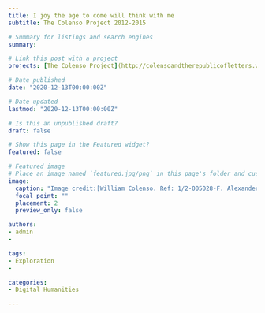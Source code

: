 ```yaml
---
title: I joy the age to come will think with me
subtitle: The Colenso Project 2012-2015 

# Summary for listings and search engines
summary: 

# Link this post with a project
projects: [The Colenso Project](http://colensoandtherepublicofletters.weebly.com/)

# Date published
date: "2020-12-13T00:00:00Z"

# Date updated
lastmod: "2020-12-13T00:00:00Z"

# Is this an unpublished draft?
draft: false

# Show this page in the Featured widget?
featured: false

# Featured image
# Place an image named `featured.jpg/png` in this page's folder and customize its options here.
image:
  caption: "Image credit:[William Colenso. Ref: 1/2-005028-F. Alexander Turnbull Library, Wellington, New Zealand. /records/23027634](https://tiaki.natlib.govt.nz/#details=ecatalogue.139832)"
  focal_point: ""
  placement: 2
  preview_only: false

authors:
- admin
- 

tags:
- Exploration
-

categories:
- Digital Humanities

---
```

